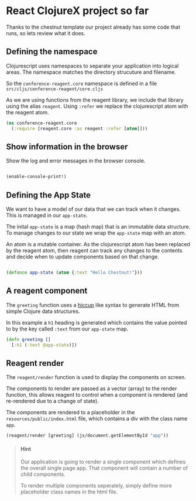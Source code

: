 # React ClojureX project so far

Thanks to the chestnut template our project already has some code that runs, so lets review what it does.

## Defining the namespace

Clojurescript uses namespaces to separate your application into logical areas.  The namespace matches the directory strucuture and filename.

So the `conference-reagent.core` namespace is defined in a file `src/cljs/conference-reagent/core.cljs`

As we are using functions from the reagent library, we include that library using the alias `reagent`.  Using `:refer` we replace the clojurescript atom with the reagent atom.

```clj
(ns conference-reagent.core
  (:require [reagent.core :as reagent :refer [atom]]))
```

## Show information in the browser

Show the log and error messages in the browser console.

```clj

(enable-console-print!)
```

## Defining the App State

We want to have a model of our data that we can track when it changes.  This is managed in our `app-state`.

The inital `app-state` is a map (hash map) that is an immutable data structure.  To manage changes to our state we wrap the `app-state` map with an atom.

An atom is a mutable container.  As the clojurescript atom has been replaced by the reagent atom, then reagent can track any changes to the contents and decide when to update components based on that change.

```clj

(defonce app-state (atom {:text "Hello Chestnut!"}))
```

## A reagent component

The `greeting` function uses a [hiccup](https://github.com/weavejester/hiccup) like syntax to generate HTML from simple Clojure data structures.

In this example a `h1` heading is generated which contains the value pointed to by the key called `:text` from our `app-state` map.

```clj
(defn greeting []
  [:h1 (:text @app-state)])
```

## Reagent render

The `reagent/render` function is used to display the components on screen.

The components to render are passed as a vector (array) to the render function, this allows reagent to control when a component is rendered (and re-rendered due to a change of state).

The components are rendered to a placeholder in the `resources/public/index.html` file, which contains a div with the class name `app`.

```clj
(reagent/render [greeting] (js/document.getElementById "app"))
```

> #### Hint
> Our application is going to render a single component which defines the overall single page app.  That component will contain a number of child components.
>
> To render multiple components seperately, simply define more placeholder class names in the html file.
